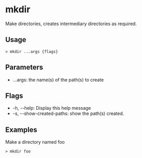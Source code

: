 # mkdir
Make directories, creates intermediary directories as required.

## Usage
```shell
> mkdir ...args {flags} 
 ```

## Parameters
* ...args: the name(s) of the path(s) to create

## Flags
* -h, --help: Display this help message
* -s, --show-created-paths: show the path(s) created.

## Examples
  Make a directory named foo
```shell
> mkdir foo
 ```


